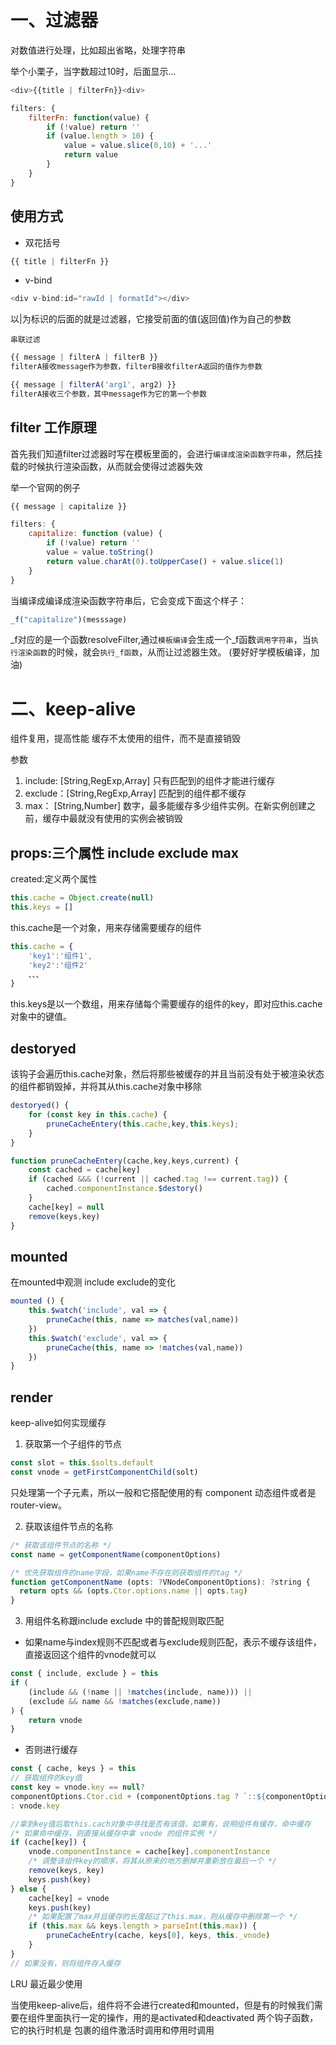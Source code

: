 # 一、过滤器
对数值进行处理，比如超出省略，处理字符串

举个小栗子，当字数超过10时，后面显示...
```js
<div>{{title | filterFn}}<div>

filters: {
    filterFn: function(value) {
        if (!value) return ''
        if (value.length > 10) {
            value = value.slice(0,10) + '...'
            return value
        }
    }
}
```

## 使用方式
- 双花括号
```js
{{ title | filterFn }}
```
- v-bind
```js
<div v-bind:id="rawId | formatId"></div>
```

以|为标识的后面的就是过滤器，它接受前面的值(返回值)作为自己的参数

`串联过滤`
```js
{{ message | filterA | filterB }}
filterA接收message作为参数，filterB接收filterA返回的值作为参数

{{ message | filterA('arg1', arg2) }}
filterA接收三个参数，其中message作为它的第一个参数

```

## filter 工作原理

首先我们知道filter过滤器时写在模板里面的，会进行`编译成渲染函数字符串`，然后挂载的时候执行渲染函数，从而就会使得过滤器失效

举一个官网的例子
```js
{{ message | capitalize }}

filters: {
    capitalize: function (value) {
        if (!value) return ''
        value = value.toString()
        return value.charAt(0).toUpperCase() + value.slice(1)
    }
}
```
当编译成编译成渲染函数字符串后，它会变成下面这个样子：
```js
_f("capitalize")(messsage)
```
_f对应的是一个函数resolveFilter,通过`模板编译`会生成一个_f函数`调用字符串`，当`执行渲染函数`的时候，就会`执行_f函数`，从而让过滤器生效。
(要好好学模板编译，加油)

# 二、keep-alive
组件复用，提高性能
缓存不太使用的组件，而不是直接销毁

参数
1. include: [String,RegExp,Array] 只有匹配到的组件才能进行缓存
2. exclude：[String,RegExp,Array] 匹配到的组件都不缓存
3. max： [String,Number] 数字，最多能缓存多少组件实例。在新实例创建之前，缓存中最就没有使用的实例会被销毁

## props:三个属性 include exclude max

created:定义两个属性
```js
this.cache = Object.create(null)
this.keys = []
```
this.cache是一个对象，用来存储需要缓存的组件
```js
this.cache = {
    'key1':'组件1',
    'key2':'组件2'
    、、、
}
```
this.keys是以一个数组，用来存储每个需要缓存的组件的key，即对应this.cache对象中的键值。

## destoryed
该钩子会遍历this.cache对象，然后将那些被缓存的并且当前没有处于被渲染状态的组件都销毁掉，并将其从this.cache对象中移除
```js
destoryed() {
    for (const key in this.cache) {
        pruneCacheEntery(this.cache,key,this.keys);
    }
}

function pruneCacheEntery(cache,key,keys,current) {
    const cached = cache[key]
    if (cached &&& (!current || cached.tag !== current.tag)) {
        cached.componentInstance.$destory()
    }
    cache[key] = null
    remove(keys,key)
}
```

## mounted
在mounted中观测 include exclude的变化
```js
mounted () {
    this.$watch('include', val => {
        pruneCache(this, name => matches(val,name))
    })
    this.$watch('exclude', val => {
        pruneCache(this, name => !matches(val,name))
    })
}
```
## render
keep-alive如何实现缓存
1. 获取第一个子组件的节点
```js
const slot = this.$solts.default
const vnode = getFirstComponentChild(solt)
```
<keep-alive> 只处理第一个子元素，所以一般和它搭配使用的有 component 动态组件或者是 router-view。

2. 获取该组件节点的名称
```js
/* 获取该组件节点的名称 */
const name = getComponentName(componentOptions)

/* 优先获取组件的name字段，如果name不存在则获取组件的tag */
function getComponentName (opts: ?VNodeComponentOptions): ?string {
  return opts && (opts.Ctor.options.name || opts.tag)
}
```

3. 用组件名称跟include exclude 中的普配规则取匹配
- 如果name与index规则不匹配或者与exclude规则匹配，表示不缓存该组件，直接返回这个组件的vnode就可以
```js
const { include, exclude } = this
if (
    (include && (!name || !matches(include, name))) ||
    (exclude && name && !matches(exclude,name))
) {
    return vnode
}
```
- 否则进行缓存
```js
const { cache, keys } = this
// 获取组件的key值
const key = vnode.key == null?
componentOptions.Ctor.cid + (componentOptions.tag ? `::${componentOptions.tag}` : '')
: vnode.key

//拿到key值后取this.cach对象中寻找是否有该值，如果有，说明组件有缓存，命中缓存
/* 如果命中缓存，则直接从缓存中拿 vnode 的组件实例 */
if (cache[key]) {
    vnode.componentInstance = cache[key].componentInstance
    /* 调整该组件key的顺序，将其从原来的地方删掉并重新放在最后一个 */
    remove(keys, key)
    keys.push(key)
} else {
    cache[key] = vnode
    keys.push(key)
    /* 如果配置了max并且缓存的长度超过了this.max，则从缓存中删除第一个 */
    if (this.max && keys.length > parseInt(this.max)) {
        pruneCacheEntry(cache, keys[0], keys, this._vnode)
    }
}
// 如果没有，则将组件存入缓存
```
LRU 最近最少使用

当使用keep-alive后，组件将不会进行created和mounted，但是有的时候我们需要在组件里面执行一定的操作，用的是activated和deactivated 两个钩子函数，它的执行时机是 <keep-alive> 包裹的组件激活时调用和停用时调用

